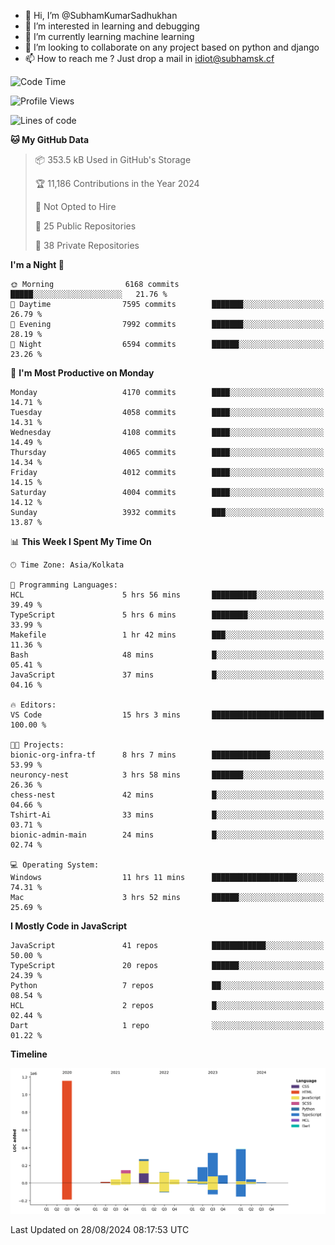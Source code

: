 - 👋 Hi, I’m @SubhamKumarSadhukhan
- 👀 I’m interested in learning and debugging
- 🌱 I’m currently learning machine learning
- 💞️ I’m looking to collaborate on any project based on python and django
- 📫 How to reach me ?
      Just drop a mail in idiot@subhamsk.cf

<!---
SubhamKumarSadhukhan/SubhamKumarSadhukhan is a ✨ special ✨ repository because its `README.md` (this file) appears on your GitHub profile.
You can click the Preview link to take a look at your changes.
--->


<!--START_SECTION:waka-->
![Code Time](http://img.shields.io/badge/Code%20Time-2%2C433%20hrs%2025%20mins-blue)

![Profile Views](http://img.shields.io/badge/Profile%20Views-0-blue)

![Lines of code](https://img.shields.io/badge/From%20Hello%20World%20I%27ve%20Written-2.9%20million%20lines%20of%20code-blue)

**🐱 My GitHub Data** 

> 📦 353.5 kB Used in GitHub's Storage 
 > 
> 🏆 11,186 Contributions in the Year 2024
 > 
> 🚫 Not Opted to Hire
 > 
> 📜 25 Public Repositories 
 > 
> 🔑 38 Private Repositories 
 > 
**I'm a Night 🦉** 

```text
🌞 Morning                6168 commits        █████░░░░░░░░░░░░░░░░░░░░   21.76 % 
🌆 Daytime                7595 commits        ███████░░░░░░░░░░░░░░░░░░   26.79 % 
🌃 Evening                7992 commits        ███████░░░░░░░░░░░░░░░░░░   28.19 % 
🌙 Night                  6594 commits        ██████░░░░░░░░░░░░░░░░░░░   23.26 % 
```
📅 **I'm Most Productive on Monday** 

```text
Monday                   4170 commits        ████░░░░░░░░░░░░░░░░░░░░░   14.71 % 
Tuesday                  4058 commits        ████░░░░░░░░░░░░░░░░░░░░░   14.31 % 
Wednesday                4108 commits        ████░░░░░░░░░░░░░░░░░░░░░   14.49 % 
Thursday                 4065 commits        ████░░░░░░░░░░░░░░░░░░░░░   14.34 % 
Friday                   4012 commits        ████░░░░░░░░░░░░░░░░░░░░░   14.15 % 
Saturday                 4004 commits        ████░░░░░░░░░░░░░░░░░░░░░   14.12 % 
Sunday                   3932 commits        ███░░░░░░░░░░░░░░░░░░░░░░   13.87 % 
```


📊 **This Week I Spent My Time On** 

```text
🕑︎ Time Zone: Asia/Kolkata

💬 Programming Languages: 
HCL                      5 hrs 56 mins       ██████████░░░░░░░░░░░░░░░   39.49 % 
TypeScript               5 hrs 6 mins        ████████░░░░░░░░░░░░░░░░░   33.99 % 
Makefile                 1 hr 42 mins        ███░░░░░░░░░░░░░░░░░░░░░░   11.36 % 
Bash                     48 mins             █░░░░░░░░░░░░░░░░░░░░░░░░   05.41 % 
JavaScript               37 mins             █░░░░░░░░░░░░░░░░░░░░░░░░   04.16 % 

🔥 Editors: 
VS Code                  15 hrs 3 mins       █████████████████████████   100.00 % 

🐱‍💻 Projects: 
bionic-org-infra-tf      8 hrs 7 mins        █████████████░░░░░░░░░░░░   53.99 % 
neuroncy-nest            3 hrs 58 mins       ███████░░░░░░░░░░░░░░░░░░   26.36 % 
chess-nest               42 mins             █░░░░░░░░░░░░░░░░░░░░░░░░   04.66 % 
Tshirt-Ai                33 mins             █░░░░░░░░░░░░░░░░░░░░░░░░   03.71 % 
bionic-admin-main        24 mins             █░░░░░░░░░░░░░░░░░░░░░░░░   02.74 % 

💻 Operating System: 
Windows                  11 hrs 11 mins      ███████████████████░░░░░░   74.31 % 
Mac                      3 hrs 52 mins       ██████░░░░░░░░░░░░░░░░░░░   25.69 % 
```

**I Mostly Code in JavaScript** 

```text
JavaScript               41 repos            ████████████░░░░░░░░░░░░░   50.00 % 
TypeScript               20 repos            ██████░░░░░░░░░░░░░░░░░░░   24.39 % 
Python                   7 repos             ██░░░░░░░░░░░░░░░░░░░░░░░   08.54 % 
HCL                      2 repos             █░░░░░░░░░░░░░░░░░░░░░░░░   02.44 % 
Dart                     1 repo              ░░░░░░░░░░░░░░░░░░░░░░░░░   01.22 % 
```



**Timeline**

![Lines of Code chart](https://raw.githubusercontent.com/SubhamKumarSadhukhan/SubhamKumarSadhukhan/main/assets/bar_graph.png)


 Last Updated on 28/08/2024 08:17:53 UTC
<!--END_SECTION:waka-->
